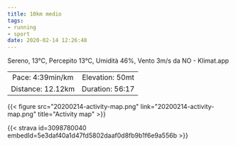 ```yaml
---
title: 10km medio
tags:
- running
- sport
date: 2020-02-14 12:26:48
---
```

Sereno, 13°C, Percepito 13°C, Umidità 46%, Vento 3m/s da NO - Klimat.app

| | |
| :-: | :-: |
| Pace: 4:39min/km | Elevation: 50mt |
| Distance: 12.12km | Duration: 56:17 |



{{< figure src="20200214-activity-map.png" link="20200214-activity-map.png" title="Activity map" >}}


{{< strava id=3098780040 embedId=5e3daf40a1d47fd5802daaf0d8fb9b1f6e9a556b >}}
